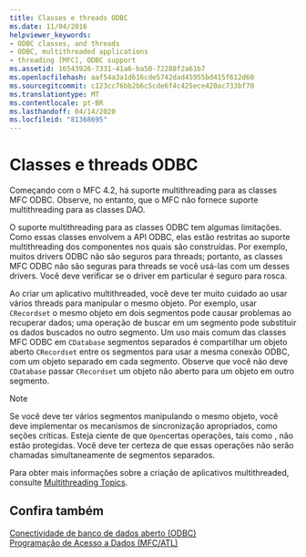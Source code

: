 ```yaml
---
title: Classes e threads ODBC
ms.date: 11/04/2016
helpviewer_keywords:
- ODBC classes, and threads
- ODBC, multithreaded applications
- threading [MFC], ODBC support
ms.assetid: 16543926-7331-41a6-ba50-72288f2a61b7
ms.openlocfilehash: aaf54a3a1d616cde5742dad45955bd415f612d60
ms.sourcegitcommit: c123cc76bb2b6c5cde6f4c425ece420ac733bf70
ms.translationtype: MT
ms.contentlocale: pt-BR
ms.lasthandoff: 04/14/2020
ms.locfileid: "81368695"
---
```

# <a name="odbc-classes-and-threads"></a>Classes e threads ODBC

Começando com o MFC 4.2, há suporte multithreading para as classes MFC ODBC. Observe, no entanto, que o MFC não fornece suporte multithreading para as classes DAO.

O suporte multithreading para as classes ODBC tem algumas limitações. Como essas classes envolvem a API ODBC, elas estão restritas ao suporte multithreading dos componentes nos quais são construídas. Por exemplo, muitos drivers ODBC não são seguros para threads; portanto, as classes MFC ODBC não são seguras para threads se você usá-las com um desses drivers. Você deve verificar se o driver em particular é seguro para rosca.

Ao criar um aplicativo multithreaded, você deve ter muito cuidado ao usar vários threads para manipular o mesmo objeto. Por exemplo, usar `CRecordset` o mesmo objeto em dois segmentos pode causar problemas ao recuperar dados; uma operação de buscar em um segmento pode substituir os dados buscados no outro segmento. Um uso mais comum das classes MFC ODBC em `CDatabase` segmentos separados é compartilhar um objeto aberto `CRecordset` entre os segmentos para usar a mesma conexão ODBC, com um objeto separado em cada segmento. Observe que você não deve `CDatabase` passar `CRecordset` um objeto não aberto para um objeto em outro segmento.

> [!NOTE]
> Se você deve ter vários segmentos manipulando o mesmo objeto, você deve implementar os mecanismos de sincronização apropriados, como seções críticas. Esteja ciente de que `Open`certas operações, tais como , não estão protegidas. Você deve ter certeza de que essas operações não serão chamadas simultaneamente de segmentos separados.

Para obter mais informações sobre a criação de aplicativos multithreaded, consulte [Multithreading Topics](../../parallel/multithreading-support-for-older-code-visual-cpp.md).

## <a name="see-also"></a>Confira também

[Conectividade de banco de dados aberto (ODBC)](../../data/odbc/open-database-connectivity-odbc.md)<br/>
[Programação de Acesso a Dados (MFC/ATL)](../../data/data-access-programming-mfc-atl.md)
